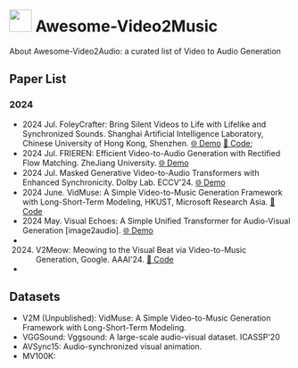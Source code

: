 # <img height=40 src="https://raw.githubusercontent.com/Tarikul-Islam-Anik/Animated-Fluent-Emojis/master/Emojis/Hand%20gestures/Waving%20Hand.png"/> Awesome-Video2Music
About Awesome-Video2Audio: a curated list of Video to Audio Generation

##  Paper List

### 2024
- 2024 Jul. FoleyCrafter: Bring Silent Videos to Life with Lifelike and Synchronized Sounds. Shanghai Artificial Intelligence Laboratory, Chinese University of Hong Kong, Shenzhen. [🌐 Demo](https://foleycrafter.github.io/) [🔗 Code](https://github.com/open-mmlab/FoleyCrafter);
- 2024 Jul. FRIEREN: Efficient Video-to-Audio Generation with Rectified Flow Matching. ZheJiang University. [🌐 Demo](https://frieren-v2a.github.io/)
- 2024 Jul. Masked Generative Video-to-Audio Transformers with Enhanced Synchronicity. Dolby Lab. ECCV'24. [🌐 Demo](https://maskvat.github.io/)
- 2024 June. VidMuse: A Simple Video-to-Music Generation Framework with Long-Short-Term Modeling, HKUST, Microsoft Research Asia.  [🔗 Code](https://github.com/ZeyueT/VidMuse/)
- 2024 May. Visual Echoes: A Simple Unified Transformer for Audio-Visual Generation [image2audio]. [🌐 Demo](https://docs.google.com/presentation/d/1ZtC0SeblKkut4XJcRaDsSTuCRIXB3ypxmSi7HTY3IyQ/edit#slide=id.g2cca3e60f2e_1_118)
- 2024. V2Meow: Meowing to the Visual Beat via Video-to-Music Generation, Google. AAAI'24. [🔗 Code](https://google-research.github.io/noise2music/v2meow/)
- 



## Datasets

- V2M (Unpublished): VidMuse: A Simple Video-to-Music Generation Framework with Long-Short-Term Modeling.
- VGGSound: Vggsound: A large-scale audio-visual dataset. ICASSP'20
- AVSync15: Audio-synchronized visual animation.
- MV100K: 


